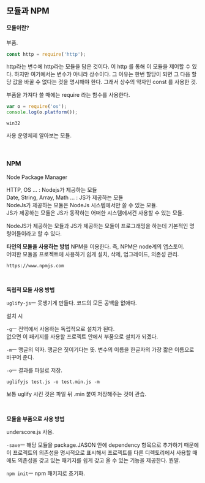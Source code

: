 ## 모듈과 NPM

#### 모듈이란?
부품.

```javascript
const http = require('http');
```

http라는 변수에 http라는 모듈을 담은 것이다. 이 http 를 통해 이 모듈을 제어할 수 있다. 하지만 여기에서는 변수가 아니라 상수이다. 그 이유는 한번 할당이 되면 그 다음 할당 값을 바꿀 수 없다는 것을 명시해야 한다. 그래서 상수의 약자인 const 를 사용한 것.  

부품을 가져다 쓸 때에는 require 라는 함수를 사용한다.  


```javascript
var o = require('os');
console.log(o.platform());
```

```
win32
```

사용 운영체제 알아보는 모듈.  

<br>

### NPM
Node Package Manager  

HTTP, OS ... : Nodejs가 제공하는 모듈  
Date, String, Array, Math ... : JS가 제공하는 모듈  
NodeJs가 제공하는 모듈은 NodeJs 시스템에서만 쓸 수 있는 모듈.  
JS가 제공하는 모듈은 JS가 동작하는 어떠한 시스템에서건 사용할 수 있는 모듈.  

NodeJS가 제공하는 모듈과 JS가 제공하는 모듈이 프로그래밍을 하는데 기본적인 명령어들이라고 할 수 있다.  


**타인의 모듈을 사용하는 방법**
NPM을 이용한다. 즉, NPM은 node계의 앱스토어.  
어떠한 모듈을 프로젝트에 사용하기 쉽게 설치, 삭제, 업그레이드, 의존성 관리.  

```
https://www.npmjs.com
```

<br>

**독립적 모듈 사용 방법**

`uglify-js`ㅡ 못생기게 만들다. 코드의 모든 공백을 없애다.  

설치 시  

`-g`ㅡ 전역에서 사용하는 독립적으로 설치가 된다.  
없으면 이 패키지를 사용할 프로젝트 안에서 부품으로 설치가 되겠다.  

`-m`ㅡ 맹글의 약자. 맹글은 짓이기다는 뜻. 변수의 이름을 한글자의 가장 짧은 이름으로 바꾸어 준다.  

`-o`ㅡ 결과를 파일로 저장.  

```
uglifyjs test.js -o test.min.js -m
```

보통 uglify 시킨 것은 파일 뒤 .min 붙여 저장해주는 것이 관습.  


<br>

**모듈을 부품으로 사용 방법**

underscore.js 사용.  

`-save`ㅡ 해당 모듈을 package.JASON 안에 dependency 항목으로 추가하기 때문에 이 프로젝트의 의존성을 명시적으로 표시해서 프로젝트를 다른 디렉토리에서 사용할 때에도 의존성을 갖고 있는 패키지를 쉽게 갖고 올 수 있는 기능을 제공한다. 뭔말.  

`npm init`ㅡ npm 패키지로 초기화.  
